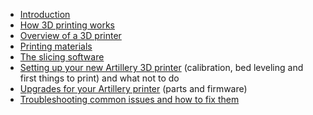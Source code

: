 - [Introduction](index)
- [How 3D printing works](understanding-3d-printing)
- [Overview of a 3D printer](3d-printer-overview)
- [Printing materials](materials)
- [The slicing software](slicer)
- [Setting up your new Artillery 3D printer](setup) (calibration, bed leveling and first things to print) and what not to do
- [Upgrades for your Artillery printer](upgrades) (parts and firmware)
- [Troubleshooting common issues and how to fix them](troubleshooting)